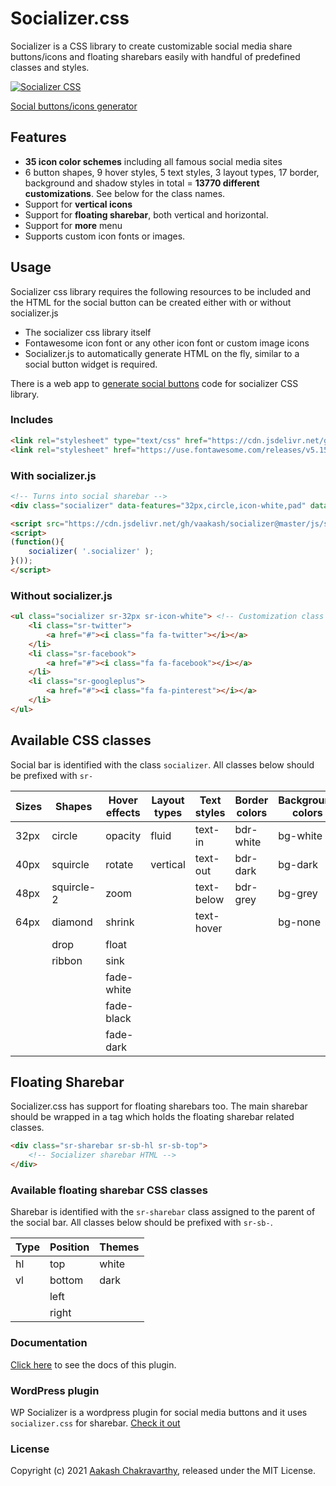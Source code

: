 # Socializer.css

Socializer is a CSS library to create customizable social media share buttons/icons and floating sharebars easily with handful of predefined classes and styles.

[![Socializer CSS](misc/resources/socializer-css-banner.png)](https://www.aakashweb.com/css-libraries/socializer-css/)

[Social buttons/icons generator](https://www.aakashweb.com/apps/social-buttons-generator/)

## Features

- **35 icon color schemes** including all famous social media sites
- 6 button shapes, 9 hover styles, 5 text styles, 3 layout types, 17 border, background and shadow styles in total = **13770 different customizations**. See below for the class names.
- Support for **vertical icons**
- Support for **floating sharebar**, both vertical and horizontal.
- Support for **more** menu
- Supports custom icon fonts or images.

## Usage

Socializer css library requires the following resources to be included and the HTML for the social button can be created either with or without socializer.js

- The socializer css library itself
- Fontawesome icon font or any other icon font or custom image icons
- Socializer.js to automatically generate HTML on the fly, similar to a social button widget is required.

There is a web app to [generate social buttons](https://www.aakashweb.com/apps/social-buttons-generator/) code for socializer CSS library.

### Includes

```HTML
<link rel="stylesheet" type="text/css" href="https://cdn.jsdelivr.net/gh/vaakash/socializer@master/css/socializer.min.css">
<link rel="stylesheet" href="https://use.fontawesome.com/releases/v5.15.3/css/all.css">
```

### With socializer.js

```HTML
<!-- Turns into social sharebar -->
<div class="socializer" data-features="32px,circle,icon-white,pad" data-sites="facebook,twitter,pinterest,print,email,rss"></div>

<script src="https://cdn.jsdelivr.net/gh/vaakash/socializer@master/js/socializer.js"></script>
<script>
(function(){
    socializer( '.socializer' );
}());
</script>
```

### Without socializer.js

```HTML
<ul class="socializer sr-32px sr-icon-white"> <!-- Customization class names go here -->
    <li class="sr-twitter">
        <a href="#"><i class="fa fa-twitter"></i></a>
    </li>
    <li class="sr-facebook">
        <a href="#"><i class="fa fa-facebook"></i></a>
    </li>
    <li class="sr-googleplus">
        <a href="#"><i class="fa fa-pinterest"></i></a>
    </li>
</ul>
```

## Available CSS classes

Social bar is identified with the class `socializer`. All classes below should be prefixed with `sr-`

| Sizes | Shapes     | Hover effects | Layout types | Text styles | Border colors | Background colors | Icon colors | Border styles | Others    |
|-------|------------|---------------|--------------|-------------|---------------|-------------------|-------------|---------------|-----------|
| 32px  | circle     | opacity       | fluid        | text-in     | bdr-white     | bg-white          | icon-white  | bdr-sm        | pad       |
| 40px  | squircle   | rotate        | vertical     | text-out    | bdr-dark      | bg-dark           | icon-dark   | bdr-md        | multiline |
| 48px  | squircle-2 | zoom          |              | text-below  | bdr-grey      | bg-grey           | icon-grey   | bdr-lg        |           |
| 64px  | diamond    | shrink        |              | text-hover  |               | bg-none           | icon-none   | bdr-none      |           |
|       | drop       | float         |              |             |               |                   |             |               |           |
|       | ribbon     | sink          |              |             |               |                   |             |               |           |
|       |            | fade-white    |              |             |               |                   |             |               |           |
|       |            | fade-black    |              |             |               |                   |             |               |           |
|       |            | fade-dark     |              |             |               |                   |             |               |           |

## Floating Sharebar

Socializer.css has support for floating sharebars too. The main sharebar should be wrapped in a tag which holds the floating sharebar related classes.

```HTML
<div class="sr-sharebar sr-sb-hl sr-sb-top">
    <!-- Socializer sharebar HTML -->
</div>
```

### Available floating sharebar CSS classes

Sharebar is identified with the `sr-sharebar` class assigned to the parent of the social bar. All classes below should be prefixed with `sr-sb-`.

| Type | Position | Themes |
|------|----------|--------|
| hl   | top      | white  |
| vl   | bottom   | dark   |
|      | left     |        |
|      | right    |        |

### Documentation

[Click here](https://www.aakashweb.com/docs/socializer-css/) to see the docs of this plugin.

### WordPress plugin

WP Socializer is a wordpress plugin for social media buttons and it uses `socializer.css` for sharebar. [Check it out](https://www.aakashweb.com/wordpress-plugins/wp-socializer/)

### License

Copyright (c) 2021 [Aakash Chakravarthy](https://www.aakashweb.com/), released under the MIT License.
